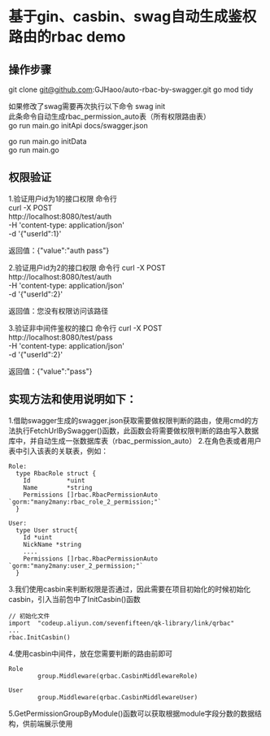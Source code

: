 # 基于gin、casbin、swag自动生成鉴权路由的rbac demo
## 操作步骤
  git clone git@github.com:GJHaoo/auto-rbac-by-swagger.git 
  go mod tidy 

  如果修改了swag需要再次执行以下命令 
  swag init  
  此条命令自动生成rbac_permission_auto表（所有权限路由表）  
  go run main.go initApi docs/swagger.json 

  go run main.go initData  
  go run main.go  

## 权限验证
1.验证用户id为1的接口权限 
  命令行 \
    curl -X POST \
    http://localhost:8080/test/auth \
    -H 'content-type: application/json' \
    -d '{"userId":1}'

  返回值：{"value":"auth pass"}

2.验证用户id为2的接口权限 
  命令行
    curl -X POST \
    http://localhost:8080/test/auth \
    -H 'content-type: application/json' \
    -d '{"userId":2}'

  返回值：您没有权限访问该路径

3.验证非中间件鉴权的接口 
  命令行
  curl -X POST \
    http://localhost:8080/test/pass \
    -H 'content-type: application/json' \
    -d '{"userId":2}'

  返回值：{"value":"pass"}
  



## 实现方法和使用说明如下：
  1.借助swagger生成的swagger.json获取需要做权限判断的路由，使用cmd的方法执行FetchUrlBySwagger()函数，此函数会将需要做权限判断的路由写入数据库中，并自动生成一张数据库表（rbac_permission_auto）
  2.在角色表或者用户表中引入该表的关联表，例如：

    Role:
      type RbacRole struct {
        Id          *uint
        Name        *string                  
        Permissions []rbac.RbacPermissionAuto `gorm:"many2many:rbac_role_2_permission;"`
      }

    User:
      type User struct{
        Id *uint
        NickName *string
        ....
        Permissions []rbac.RbacPermissionAuto `gorm:"many2many:user_2_permission;"`
      }

  3.我们使用casbin来判断权限是否通过，因此需要在项目初始化的时候初始化casbin，引入当前包中了InitCasbin()函数
  
    // 初始化文件
    import	"codeup.aliyun.com/sevenfifteen/qk-library/link/qrbac"
    ...
    rbac.InitCasbin()
    

  4.使用casbin中间件，放在您需要判断的路由前即可

    Role
			group.Middleware(qrbac.CasbinMiddlewareRole)

    User
			group.Middleware(qrbac.CasbinMiddlewareUser)
    
  5.GetPermissionGroupByModule()函数可以获取根据module字段分数的数据结构，供前端展示使用

